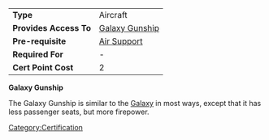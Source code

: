 |                        |                                              |
| ---------------------- | -------------------------------------------- |
| **Type**               | Aircraft                                     |
| **Provides Access To** | [Galaxy Gunship](/Galaxy_Gunship "wikilink") |
| **Pre-requisite**      | [Air Support](/Air_Support "wikilink")       |
| **Required For**       | \-                                           |
| **Cert Point Cost**    | 2                                            |

**Galaxy Gunship**

The Galaxy Gunship is similar to the [Galaxy](/Galaxy "wikilink") in most
ways, except that it has less passenger seats, but more firepower.

[Category:Certification](/Category:Certification "wikilink")
